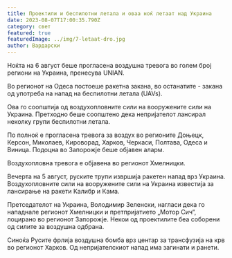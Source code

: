 ```yaml
---
title: Проектили и беспилотни летала и оваа ноќ летаат над Украина
date: 2023-08-07T17:00:35.790Z
category: свет
featured: true
featuredImage: ../img/7-letaat-dro.jpg
author: Вардарски
---
```

Ноќта на 6 август беше прогласена воздушна тревога во голем број региони на Украина, пренесува UNIAN.

Во регионот на Одеса постоеше ракетна закана, во останатите - закана од употреба на напад на беспилотни летала (UAVs).

Ова го соопштија од воздухопловните сили на вооружените сили на Украина. Претходно беше соопштено дека непријателот лансирал неколку групи беспилотни летала.

По полноќ е прогласена тревога за воздух во регионите Доњецк, Керсон, Миколаев, Кироворад, Харков, Черкаси, Полтава, Одеса и Виница. Подоцна во Запорожје беше објавен аларм.

Воздухопловна тревога е објавена во регионот Хмелницки.

Вечерта на 5 август, руските трупи извршија ракетен напад врз Украина. Воздухопловните сили на вооружените сили на Украина известија за лансирање на ракети Калибр и Кама.

Претседателот на Украина, Володимир Зеленски, нагласи дека го нападнале регионот Хмелницки и претпријатието „Мотор Сич“, лоцирано во регионот Запорожје. Некои од проектилите беа соборени од силите за воздушна одбрана.

Синоќа Русите фрлија воздушна бомба врз центар за трансфузија на крв во регионот Харков. Од непријателскиот напад има загинати и ранети.